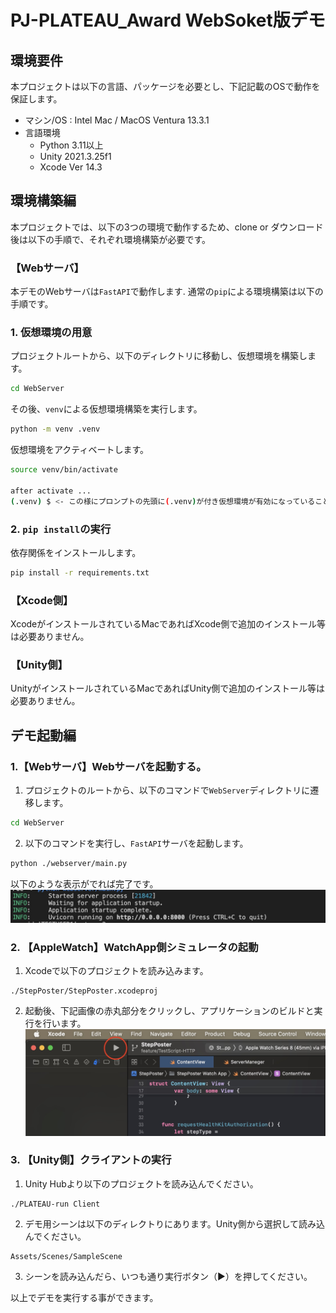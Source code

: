 # PJ-PLATEAU_Award WebSoket版デモ

## 環境要件
本プロジェクトは以下の言語、パッケージを必要とし、下記記載のOSで動作を保証します。
* マシン/OS : Intel Mac / MacOS Ventura 13.3.1
* 言語環境
    * Python 3.11以上
    * Unity 2021.3.25f1
    * Xcode Ver 14.3

## 環境構築編
本プロジェクトでは、以下の3つの環境で動作するため、clone or ダウンロード後は以下の手順で、それぞれ環境構築が必要です。
 
### 【Webサーバ】
 本デモのWebサーバは`FastAPI`で動作します.
 通常の`pip`による環境構築は以下の手順です。
### 1. 仮想環境の用意

 プロジェクトルートから、以下のディレクトリに移動し、仮想環境を構築します。
 ```bash
 cd WebServer
 ```
 その後、`venv`による仮想環境構築を実行します。
 ```bash
 python -m venv .venv
 ```
 仮想環境をアクティベートします。
 ```bash
 source venv/bin/activate

 after activate ...
 (.venv) $ <- この様にプロンプトの先頭に(.venv)が付き仮想環境が有効になっていることを確認します。
 ```

### 2. `pip install`の実行
 依存関係をインストールします。
 ```bash
pip install -r requirements.txt
```

### 【Xcode側】
XcodeがインストールされているMacであればXcode側で追加のインストール等は必要ありません。

### 【Unity側】
UnityがインストールされているMacであればUnity側で追加のインストール等は必要ありません。

## デモ起動編

### 1.【Webサーバ】Webサーバを起動する。
1. プロジェクトのルートから、以下のコマンドで`WebServer`ディレクトリに遷移します。
```bash
cd WebServer
```
2. 以下のコマンドを実行し、`FastAPI`サーバを起動します。
```bash
python ./webserver/main.py
```
以下のような表示がでれば完了です。
![Alt text](%E5%90%8D%E7%A7%B0%E6%9C%AA%E8%A8%AD%E5%AE%9A.jpg)

### 2. 【AppleWatch】WatchApp側シミュレータの起動
1. Xcodeで以下のプロジェクトを読み込みます。
```
./StepPoster/StepPoster.xcodeproj
```
2. 起動後、下記画像の赤丸部分をクリックし、アプリケーションのビルドと実行を行います。
![Alt text](xcode_demo.jpg)

###  3. 【Unity側】クライアントの実行
1. Unity Hubより以下のプロジェクトを読み込んでください。
```
./PLATEAU-run Client
```
2. デモ用シーンは以下のディレクトりにあります。Unity側から選択して読み込んでください。
```
Assets/Scenes/SampleScene
```
3. シーンを読み込んだら、いつも通り実行ボタン（▶）を押してください。

以上でデモを実行する事ができます。